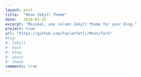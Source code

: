 ```yaml
---
layout: post
title:  "Moon Jekyll Theme"
date:   2020-03-22
excerpt: "Minimal, one column Jekyll theme for your blog."
project: true
url: "https://github.com/TaylanTatli/Moon/fork"
#tag:
#- jekyll
#- moon
#- blog
#- about
#- theme
comments: true
---
```

